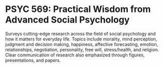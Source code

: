 # PSYC 569: Practical Wisdom from Advanced Social Psychology

Surveys cutting-edge research across the field of social psychology and how it matters for everyday life. Topics include morality, mind perception, judgment and decision making, happiness, affective forecasting, emotion, relationships, negotiation, personality, free will, stress/health, and religion. Clear communication of research also emphasized through figures, presentations, and papers.
